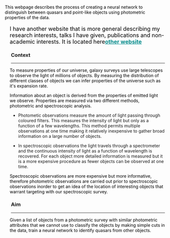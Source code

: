 <p style="color:black;margin-left: -20px;">This webpage describes the process of creating a neural network to distinguish between quasars and point-like objects using photometric properties of the data.</p>


<p style="font-size:large;color:black;margin-left: -4px;">I have another website that is more general describing my research interests, talks I have given, publications and non-academic interests. It is located here<a href="http://birdhen.wixsite.com/aburden" style="color:DarkCyan;font-weight:bold;">other website</a></p>

### Context
***

<p style="color:black;margin-left: -4px;">To measure properties of our universe, galaxy surveys use large telescopes to observe the light of millions of objects. By measuring the distribution of different classes of objects we can infer properties of the universe such as it's expansion rate.</p>

<p style="color:black;margin-left: -4px;">Information about an object is derived from the properties of emitted light we observe. Properties are measured via two different methods, photometric and spectroscopic analysis. </p>

+ Photometic observations measure the amount of light passing through coloured filters. This measures the intensity of light but only as a function of a few wavelengths. This method permits multiple observations at one time making it relatively inexpensive to gather broad information on a large number of objects. 

+ In spectroscopic observations the light travels through a spectrometer and the continuous intensity of light as a function of wavelength is recovered. For each object more detailed information is measured but it is a more expensive procedure as fewer objects can be observed at one time.

<p style="color:black;margin-left: -4px;">Spectroscopic observations are more expensive but more informative, therefore photometric observations are carried out prior to spectroscopic observations inorder to get an idea of the location of interesting objects that warrant targeting with our spectroscopic survey. </p>


### Aim 
***

<p style="color:black;margin-left: -4px;">
Given a list of objects from a photometric survey with similar photometric attributes that we cannot use to classify the objects by making simple cuts in the data, train a neural network to identify quasars from other objects. </p>


